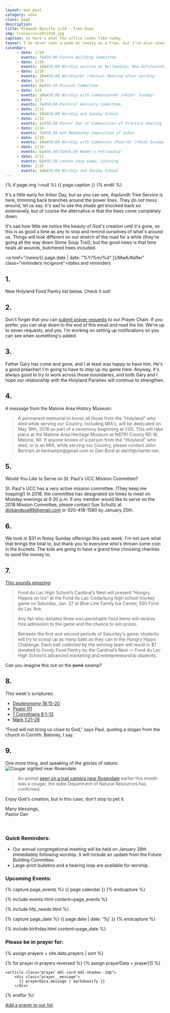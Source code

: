 ```yaml
---
layout: mwa_post
category: news
class: page
description:
title: Midweek Apostle 1/24 - Tree Down
img: treeservice012418.jpg
caption: So here's what the office looks like today.
teaser: I've never seen a poem as lovely as a tree, but I've also never seen a tree as lovely as a prayer.
calendar:
     - date: 1/24
       events: 7&#58;00 Future Building Committee
     - date: 1/26
       events: 10&#58;00 Worship service at Willowdale, New Holstein<br />Book Club goes to see Michael Perry in Oshkosh
     - date: 1/28
       events: 10&#58;00 Worship<br />Annual Meeting after worship
     - date: 1/29
       events: 6&#58;30 Mission Committee
     - date: 2/4
       events: 10&#58;00 Worship with Communion<br />Kids' Sunday!
     - date: 2/7
       events: 7&#58;00 Pastoral Advisory Committee
     - date: 2/11
       events: 10&#58;00 Worship and Sunday School
     - date: 2/12
       events: 1&#58;00 Pastor Dan at Communities of Practice meeting
     - date: 2/14
       events: 7&#58;00 Ash Wednesday imposition of ashes
     - date: 2/18
       events: 10&#58;00 Worship with Communion (Pew)<br />Kids Sunday!<br />Noisy Sunday!
     - date: 2/19
       events: 6&#58;30/7&#58;00 Women's Fellowship
     - date: 2/21
       events: 6&#58;30 Lenten Soup &amp; Learning
     - date: 2/25
       events: 10&#58;00 Worship and Sunday School
---
```

{% if page.img !=null %}
<span class="caption">{{ page.caption }}</span>
{% endif %}

It's a little early for Arbor Day, but as you can see, Asplundh Tree Service is here, trimming back branches around the power lines. They *do not mess around*, let us say. It's sad to see the shade get knocked back so extensively, but of course the alternative is that the trees come completely down.

It's sad how little we notice the beauty of God's creation until it's gone, so this is as good a time as any to stop and remind ourselves of what's around us. Things will look different on our stretch of the road for a while (they're going all the way down Stone Soup Trail), but the good news is that time heals all wounds, butchered trees included.

<a href="/news/{{ page.date | date: "%Y/%m/%d" }}/MwA/#after" class="reminders mcignore">dates and reminders</a>

<!--more-->

## 1.

New Holyland Food Pantry list below. Check it out!

## 2. 

Don't forget that you can <a href="http://www.stpaulsmalone.org/prayer/#add-prayers">submit prayer requests</a> to our Prayer Chain. If you prefer, you can skip down to the end of this email and read the list. We're up to seven requests, and yes, I'm working on setting up notifications so you can see when something's added.

## 3.

Father Gary has come and gone, and I at least was happy to have him. He's a good preacher! I'm going to have to step up my game here. Anyway, it's always good to try to work across those boundaries, and both Gary and I hope our relationship with the Holyland Parishes will continue to strengthen.


## 4.

A message from the Malone Area History Museum:
<blockquote>
  A permanent memorial to honor all those from the "Holyland" who died while serving our Country, including MIA's, will be dedicated on May 19th, 2018 as part of a ceremony beginning at 1:00. This will take place at the Malone Area Heritage Museum at N8791 County RD W, Malone, WI. If anyone knows of a person from the "Holyland" who died, or is an MIA, while serving our Country, please contact John Bertram at bertramjm@gmail.com or Dan Bord at danl1@charter.net.  
</blockquote>

## 5.

Would You Like to Serve on St. Paul's UCC Mission Committee?

St. Paul's UCC has a very active mission committee. (They keep me hopping!) In 2018, the committee has designated six times to meet on Monday evenings at 6:30 p.m. If any member would like to serve on the 2018 Mission Committee, please contact Sue Schultz at dickandsue89@gmail.com or 920-418-1580 by January 25th.

## 6.

We took in $31 in Noisy Sunday offerings this past week. I'm not sure what that brings the total to, but thank you to everyone who's thrown some coin in the buckets. The kids are going to have a grand time choosing charities to send the money to.

## 7.

<a href="http://www.fdlreporter.com/story/news/2018/01/23/fond-du-lac-high-school-host-hungry-hippos-ice-benefit-food-pantry-chegwin/1057341001/">This sounds <em>amazing</em></a>:
<blockquote>
  Fond du Lac High School’s Cardinal’s Nest will present “Hungry Hippos on Ice” at the Fond du Lac-Cedarburg high school hockey game on Saturday, Jan. 27 at Blue Line Family Ice Center, 550 Fond du Lac Ave.

  Any fan who donates three non-perishable food items will receive free admission to the game and the chance to win prizes. 

  Between the first and second periods of Saturday's game, students will try to scoop up as many balls as they can in the Hungry Hippo Challenge. Each ball collected by the winning team will result in $1 donated to Fondy Food Pantry by the Cardinal’s Nest — Fond du Lac High School’s advanced marketing and entrepreneurship students.
</blockquote>

Can you imagine this out on the <strike>pond</strike> swamp?

## 8.

This week's scriptures:

<ul>
  <li><a href="http://bible.oremus.org/?ql=383825240">Deuteronomy 18:15-20</a></li>
  <li><a href="http://bible.oremus.org/?ql=383825240">Psalm 111</a></li>
  <li><a href="http://bible.oremus.org/?ql=383825240">1 Corinthians 8:1-13</a></li>
  <li><a href="http://bible.oremus.org/?ql=383825240">Mark 1:21-28</a></li>
</ul>

"Food will not bring us close to God," says Paul, quoting a slogan from the church in Corinth. Baloney, I say.

## 9.

One more thing, and speaking of the glories of nature:
<img src="http://stpaulsmalone.org/img/news/cougar012418.jpg" alt="Cougar sighted near Rosendale">
<blockquote>
  An animal <a href="https://dnr.wi.gov/news/images/slideshows/20180123_cougars/">seen on a trail camera near Rosendale</a> earlier this month was a cougar, the state Department of Natural Resources has confirmed.
</blockquote>

Enjoy God's creation, but in this case, don't stop to pet it.

<div class="blessings">Many blessings,<br />
Pastor Dan</div>
<br />
<br />
<div class="after-box">

<a class="anchor" id="after" name="after"><h3>Quick Reminders:</h3></a>
<ul>
  <li>Our annual congregational meeting will be held on January 28th immediately following worship. It will include an update from the Future Building Committee.</li>
  <li>Large-print bulletins and a hearing loop are available for worship.</li>
</ul>

<h3>Upcoming Events:</h3>
{% capture page_events %}
{{ page.calendar }}
{% endcapture %}

{% include events.html content=page_events %}

{% include hfp_needs.html %}

{% capture page_date %}
{{ page.date | date: '%j' }}
{% endcapture %}

{% include birthday.html content=page_date %}

<h3>Please be in prayer for:</h3>

<div class="js-comments">
  {% assign prayers = site.data.prayers | sort %}
  
  {% for prayer in prayers reversed %}
    {% assign prayerData = prayer[1] %}

    <article class="prayer mdl-card mdl-shadow--2dp">
        <div class="prayer__message">
          {{ prayerData.message | markdownify }}
        </div> 
</article>
  {% endfor %}
<p><a href="http://www.stpaulsmalone.org/prayer/#add-prayers">Add a prayer to our list</a></p>
</div>

